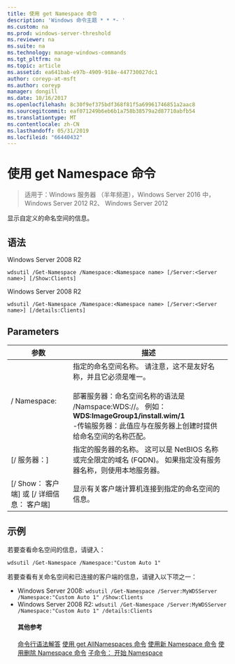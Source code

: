 ```yaml
---
title: 使用 get Namespace 命令
description: 'Windows 命令主题 * * *- '
ms.custom: na
ms.prod: windows-server-threshold
ms.reviewer: na
ms.suite: na
ms.technology: manage-windows-commands
ms.tgt_pltfrm: na
ms.topic: article
ms.assetid: ea641bab-e97b-4909-918e-447730027dc1
author: coreyp-at-msft
ms.author: coreyp
manager: dongill
ms.date: 10/16/2017
ms.openlocfilehash: 8c30f9ef375bdf368f81f5a69961746851a2aac8
ms.sourcegitcommit: eaf071249b6eb6b1a758b38579a2d87710abfb54
ms.translationtype: MT
ms.contentlocale: zh-CN
ms.lasthandoff: 05/31/2019
ms.locfileid: "66440432"
---
```

# <a name="using-the-get-namespace-command"></a>使用 get Namespace 命令

>适用于：Windows 服务器 （半年频道），Windows Server 2016 中，Windows Server 2012 R2、 Windows Server 2012

显示自定义的命名空间的信息。
## <a name="syntax"></a>语法
Windows Server 2008 R2
```
wdsutil /Get-Namespace /Namespace:<Namespace name> [/Server:<Server name>] [/Show:Clients]
```
Windows Server 2008 R2
```
wdsutil /Get-Namespace /Namespace:<Namespace name> [/Server:<Server name>] [/details:Clients]
```
## <a name="parameters"></a>Parameters

|               参数               |                                                                                                                                                                                         描述                                                                                                                                                                                          |
|---------------------------------------|----------------------------------------------------------------------------------------------------------------------------------------------------------------------------------------------------------------------------------------------------------------------------------------------------------------------------------------------------------------------------------------------|
|      / Namespace:<Namespace name>      | 指定的命名空间名称。 请注意，这不是友好名称，并且它必须是唯一。<br /><br />部署服务器：命名空间名称的语法是 /Namspace:WDS:<ImageGroup>/<ImageName>/<Index>。 例如：**WDS:ImageGroup1/install.wim/1**<br />-传输服务器：此值应与在服务器上创建时提供给命名空间的名称匹配。 |
|        [/ 服务器：<Server name>]        |                                                                                                             指定的服务器的名称。 这可以是 NetBIOS 名称或完全限定的域名 (FQDN)。 如果指定没有服务器名称，则使用本地服务器。                                                                                                              |
| [/ Show： 客户端] 或 [/ 详细信息： 客户端] |                                                                                                                                                  显示有关客户端计算机连接到指定的命名空间的信息。                                                                                                                                                  |

## <a name="BKMK_examples"></a>示例
若要查看命名空间的信息，请键入：
```
wdsutil /Get-Namespace /Namespace:"Custom Auto 1"
```
若要查看有关命名空间和已连接的客户端的信息，请键入以下项之一：
- Windows Server 2008: `wdsutil /Get-Namespace /Server:MyWDSServer /Namespace:"Custom Auto 1" /Show:Clients`
- Windows Server 2008 R2: `wdsutil /Get-Namespace /Server:MyWDSServer /Namespace:"Custom Auto 1" /details:Clients`
  #### <a name="additional-references"></a>其他参考
  [命令行语法解答](command-line-syntax-key.md)
  [使用 get AllNamespaces 命令](using-the-get-allnamespaces-command.md)
  [使用新 Namespace 命令](using-the-new-namespace-command.md)
  [使用删除 Namespace 命令](using-the-remove-namespace-command.md)
  [子命令： 开始 Namespace](subcommand-start-namespace.md)

